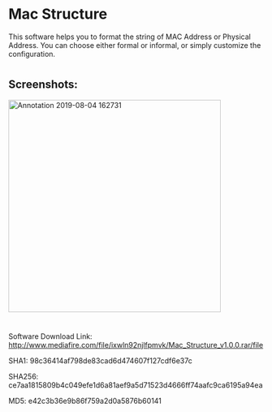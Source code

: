 Mac Structure
===================================
This software helps you to format the string of MAC Address or Physical Address. You can choose either formal or informal, or simply customize the configuration.

#

## Screenshots:
<img width="418" alt="Annotation 2019-08-04 162731" src="https://user-images.githubusercontent.com/47683574/62421534-e94df380-b6d5-11e9-80b8-3d3abfe0ddea.png">

#

Software Download Link: http://www.mediafire.com/file/ixwln92njlfpmvk/Mac_Structure_v1.0.0.rar/file

SHA1: 98c36414af798de83cad6d474607f127cdf6e37c

SHA256: ce7aa1815809b4c049efe1d6a81aef9a5d71523d4666ff74aafc9ca6195a94ea

MD5: e42c3b36e9b86f759a2d0a5876b60141
